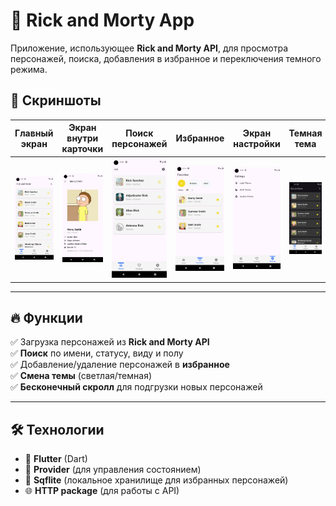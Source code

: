 # 🚀 Rick and Morty App

Приложение, использующее **Rick and Morty API**, для просмотра персонажей, поиска, добавления в избранное и переключения темного режима.

## 📸 Скриншоты

| Главный экран | Экран внутри карточки | Поиск персонажей | Избранное | Экран настройки | Темная тема |
|---------------|-----------------------|------------------|-----------|-----------------|-------------|
| ![Главный экран](assets/screenshots/screenshot_1.png) | ![Экран внутри карточки](assets/screenshots/screenshot_2.png) | ![Поиск](assets/screenshots/screenshot_7.png) | ![Избранное](assets/screenshots/screenshot_3.png) |![Экран настройки](assets/screenshots/screenshot_4.png) | ![Темная тема](assets/screenshots/screenshot_6.png) |

---

## 🔥 **Функции**
✅ Загрузка персонажей из **Rick and Morty API**  
✅ **Поиск** по имени, статусу, виду и полу  
✅ Добавление/удаление персонажей в **избранное**  
✅ **Смена темы** (светлая/темная)  
✅ **Бесконечный скролл** для подгрузки новых персонажей  

---

## 🛠️ **Технологии**
- 🌟 **Flutter** (Dart)
- 📡 **Provider** (для управления состоянием)
- 💾 **Sqflite** (локальное хранилище для избранных персонажей)
- 🌐 **HTTP package** (для работы с API)
